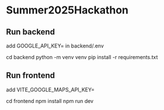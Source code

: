 # Summer2025Hackathon

## Run backend
add GOOGLE_API_KEY= in backend/.env

cd backend
python -m venv venv
pip install -r requirements.txt

## Run frontend
add VITE_GOOGLE_MAPS_API_KEY=

cd frontend
npm install
npm run dev